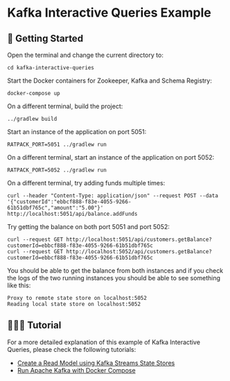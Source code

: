 # Kafka Interactive Queries Example

## 🌊 Getting Started

Open the terminal and change the current directory to:

```
cd kafka-interactive-queries
```

Start the Docker containers for Zookeeper, Kafka and Schema Registry:

```
docker-compose up
```

On a different terminal, build the project:

```
../gradlew build
```

Start an instance of the application on port 5051:

```
RATPACK_PORT=5051 ../gradlew run
```

On a different terminal, start an instance of the application on port 5052:

```
RATPACK_PORT=5052 ../gradlew run
```

On a different terminal, try adding funds multiple times:

```
curl --header "Content-Type: application/json" --request POST --data '{"customerId":"ebbcf888-f83e-4055-9266-61b51dbf765c","amount":"5.00"}' http://localhost:5051/api/balance.addFunds
```

Try getting the balance on both port 5051 and port 5052:

```
curl --request GET http://localhost:5051/api/customers.getBalance?customerId=ebbcf888-f83e-4055-9266-61b51dbf765c
curl --request GET http://localhost:5052/api/customers.getBalance?customerId=ebbcf888-f83e-4055-9266-61b51dbf765c
```

You should be able to get the balance from both instances and if you check the logs of the two running instances you should be able to see something like this:

```
Proxy to remote state store on localhost:5052
Reading local state store on localhost:5052
```

## 🏄🏻‍♀️ Tutorial

For a more detailed explanation of this example of Kafka Interactive Queries, please check the following tutorials: 
* [Create a Read Model using Kafka Streams State Stores](https://code.parts/2020/03/08/create-a-read-model-using-kafka-streams-state-stores/)
* [Run Apache Kafka with Docker Compose](https://code.parts/2020/06/21/kafka-docker-compose-yml/)
